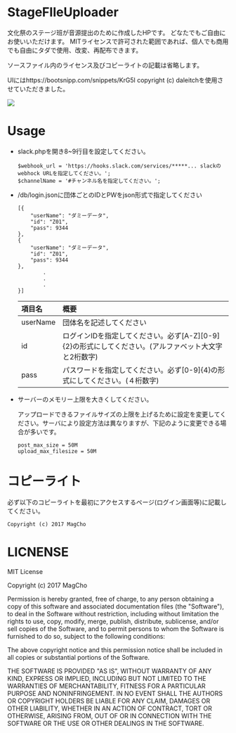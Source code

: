# StageFIleUploader
文化祭のステージ班が音源提出のために作成したHPです。
どなたでもご自由にお使いいただけます。
MITライセンスで許可された範囲であれば、個人でも商用でも自由にタダで使用、改変、再配布できます。


ソースファイル内のライセンス及びコピーライトの記載は省略します。


UIにはhttps://bootsnipp.com/snippets/KrG5l copyright (c) daleitchを使用させていただきました。

![](./resource/rec2.gif)
# Usage

* slack.phpを開き8~9行目を設定してください。
  ```
  $webhook_url = 'https://hooks.slack.com/services/*****... slackのwebhock URLを指定してください。';
  $channelName = '#チャンネル名を指定してください。';
  ```

* /db/login.jsonに団体ごとのIDとPWをjson形式で指定してください
  ```
  [{
      "userName": "ダミーデータ",
      "id": "Z01",
      "pass": 9344
  },
  {
      "userName": "ダミーデータ",
      "id": "Z01",
      "pass": 9344
  },
          .
          .
          .
  }]
  ```


  | 項目名 | 概要 |
  | :------------- | :------------- |
  | userName       | 団体名を記述してください       |
  | id | ログインIDを指定してください。必ず[A-Z][0-9]{2}の形式にしてください。(アルファベット大文字と2桁数字)
  | pass | パスワードを指定してください。必ず[0-9]{4}の形式にしてください。(４桁数字)

* サーバーのメモリー上限を大きくしてください。

  アップロードできるファイルサイズの上限を上げるために設定を変更してください。サーバにより設定方法は異なりますが、下記のように変更できる場合が多いです。

  ```
  post_max_size = 50M
  upload_max_filesize = 50M
  ```

# コピーライト
必ず以下のコピーライトを最初にアクセスするページ(ログイン画面等)に記載してください。

````
Copyright (c) 2017 MagCho
````


# LICNENSE

MIT License

Copyright (c) 2017 MagCho

Permission is hereby granted, free of charge, to any person obtaining a copy
of this software and associated documentation files (the "Software"), to deal
in the Software without restriction, including without limitation the rights
to use, copy, modify, merge, publish, distribute, sublicense, and/or sell
copies of the Software, and to permit persons to whom the Software is
furnished to do so, subject to the following conditions:

The above copyright notice and this permission notice shall be included in all
copies or substantial portions of the Software.

THE SOFTWARE IS PROVIDED "AS IS", WITHOUT WARRANTY OF ANY KIND, EXPRESS OR
IMPLIED, INCLUDING BUT NOT LIMITED TO THE WARRANTIES OF MERCHANTABILITY,
FITNESS FOR A PARTICULAR PURPOSE AND NONINFRINGEMENT. IN NO EVENT SHALL THE
AUTHORS OR COPYRIGHT HOLDERS BE LIABLE FOR ANY CLAIM, DAMAGES OR OTHER
LIABILITY, WHETHER IN AN ACTION OF CONTRACT, TORT OR OTHERWISE, ARISING FROM,
OUT OF OR IN CONNECTION WITH THE SOFTWARE OR THE USE OR OTHER DEALINGS IN THE
SOFTWARE.
